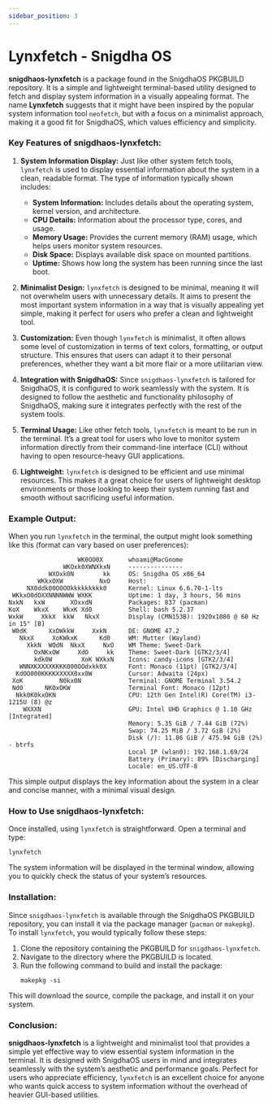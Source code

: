 ```yaml
---
sidebar_position: 3
---
```

# Lynxfetch - Snigdha OS

**snigdhaos-lynxfetch** is a package found in the SnigdhaOS PKGBUILD repository. It is a simple and lightweight terminal-based utility designed to fetch and display system information in a visually appealing format. The name **Lynxfetch** suggests that it might have been inspired by the popular system information tool `neofetch`, but with a focus on a minimalist approach, making it a good fit for SnigdhaOS, which values efficiency and simplicity.

### Key Features of snigdhaos-lynxfetch:

1. **System Information Display:**
   Just like other system fetch tools, `lynxfetch` is used to display essential information about the system in a clean, readable format. The type of information typically shown includes:
   - **System Information:** Includes details about the operating system, kernel version, and architecture.
   - **CPU Details:** Information about the processor type, cores, and usage.
   - **Memory Usage:** Provides the current memory (RAM) usage, which helps users monitor system resources.
   - **Disk Space:** Displays available disk space on mounted partitions.
   - **Uptime:** Shows how long the system has been running since the last boot.

2. **Minimalist Design:**
   `lynxfetch` is designed to be minimal, meaning it will not overwhelm users with unnecessary details. It aims to present the most important system information in a way that is visually appealing yet simple, making it perfect for users who prefer a clean and lightweight tool.

3. **Customization:**
   Even though `lynxfetch` is minimalist, it often allows some level of customization in terms of text colors, formatting, or output structure. This ensures that users can adapt it to their personal preferences, whether they want a bit more flair or a more utilitarian view.

4. **Integration with SnigdhaOS:**
   Since `snigdhaos-lynxfetch` is tailored for SnigdhaOS, it is configured to work seamlessly with the system. It is designed to follow the aesthetic and functionality philosophy of SnigdhaOS, making sure it integrates perfectly with the rest of the system tools.

5. **Terminal Usage:**
   Like other fetch tools, `lynxfetch` is meant to be run in the terminal. It’s a great tool for users who love to monitor system information directly from their command-line interface (CLI) without having to open resource-heavy GUI applications.

6. **Lightweight:**
   `lynxfetch` is designed to be efficient and use minimal resources. This makes it a great choice for users of lightweight desktop environments or those looking to keep their system running fast and smooth without sacrificing useful information.

### Example Output:
When you run `lynxfetch` in the terminal, the output might look something like this (format can vary based on user preferences):

```
                   WK0OO0X       whoami@MacGnome
               WKOxk0XWNXkxN     ---------------
           WXOxk0N        kk     OS: Snigdha OS x86_64
        WKkxOXW          NxO     Host: 
     NX0ddk00OOOOkkkkkkkkk0      Kernel: Linux 6.6.70-1-lts
 WKkxO0dOXXNNNNWWW WXKK          Uptime: 1 day, 3 hours, 56 mins
NxkN   kxW       XOxxdN          Packages: 837 (pacman)
KoX    WkxX    WkxK Xd0          Shell: bash 5.2.37
WxkW     XkkX  kkW   NkxX        Display (CMN153B): 1920x1080 @ 60 Hz in 15" [B]
 W0dK      XxOWkkW     XxkN      DE: GNOME 47.2
   NkxX     XoKWkxK      Kd0     WM: Mutter (Wayland)
     XkkN  WOdN  NkxX     NxO    WM Theme: Sweet-Dark
       OxNKxOW     XdO     kk    Theme: Sweet-Dark [GTK2/3/4]
       kdk0W        XoK WXkxN    Icons: candy-icons [GTK2/3/4]
   WNNXKXXXXKKKK000OOdxkk0X      Font: Monaco (11pt) [GTK2/3/4]
  KdOO000KKKKXXXXX0xx0W          Cursor: Adwaita (24px)
 XoK          N0kx0N             Terminal: GNOME Terminal 3.54.2
 Nd0      NKOxOKW                Terminal Font: Monaco (12pt)
  Nkk0K0kxOKN                    CPU: 12th Gen Intel(R) Core(TM) i3-1215U (8) @z
    WXXXN                        GPU: Intel UHD Graphics @ 1.10 GHz [Integrated]
                                 Memory: 5.35 GiB / 7.44 GiB (72%)
                                 Swap: 74.25 MiB / 3.72 GiB (2%)
                                 Disk (/): 11.86 GiB / 475.94 GiB (2%) - btrfs
                                 Local IP (wlan0): 192.168.1.69/24
                                 Battery (Primary): 89% [Discharging]
                                 Locale: en_US.UTF-8
```

This simple output displays the key information about the system in a clear and concise manner, with a minimal visual design.

### How to Use snigdhaos-lynxfetch:
Once installed, using `lynxfetch` is straightforward. Open a terminal and type:
```
lynxfetch
```

The system information will be displayed in the terminal window, allowing you to quickly check the status of your system’s resources.

### Installation:
Since `snigdhaos-lynxfetch` is available through the SnigdhaOS PKGBUILD repository, you can install it via the package manager (`pacman` or `makepkg`). To install `lynxfetch`, you would typically follow these steps:
1. Clone the repository containing the PKGBUILD for `snigdhaos-lynxfetch`.
2. Navigate to the directory where the PKGBUILD is located.
3. Run the following command to build and install the package:
   ```
   makepkg -si
   ```

This will download the source, compile the package, and install it on your system.

### Conclusion:
**snigdhaos-lynxfetch** is a lightweight and minimalist tool that provides a simple yet effective way to view essential system information in the terminal. It is designed with SnigdhaOS users in mind and integrates seamlessly with the system’s aesthetic and performance goals. Perfect for users who appreciate efficiency, `lynxfetch` is an excellent choice for anyone who wants quick access to system information without the overhead of heavier GUI-based utilities.